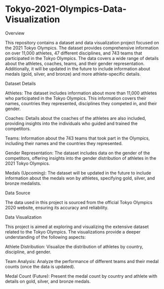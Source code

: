# Tokyo-2021-Olympics-Data-Visualization

Overview

This repository contains a dataset and data visualization project focused on the 2021 Tokyo Olympics. The dataset provides comprehensive information on over 11,000 athletes, 47 different disciplines, and 743 teams that participated in the Tokyo Olympics. The data covers a wide range of details about the athletes, coaches, teams, and their gender representation. Additionally, it will be updated in the future to include information about medals (gold, silver, and bronze) and more athlete-specific details.

Dataset Details

Athletes: The dataset includes information about more than 11,000 athletes who participated in the Tokyo Olympics. This information covers their names, countries they represented, disciplines they competed in, and their gender.

Coaches: Details about the coaches of the athletes are also included, providing insights into the individuals who guided and trained the competitors.

Teams: Information about the 743 teams that took part in the Olympics, including their names and the countries they represented.

Gender Representation: The dataset includes data on the gender of the competitors, offering insights into the gender distribution of athletes in the 2021 Tokyo Olympics.

Medals (Upcoming): The dataset will be updated in the future to include information about the medals won by athletes, specifying gold, silver, and bronze medalists.

Data Source

The data used in this project is sourced from the official Tokyo Olympics 2020 website, ensuring its accuracy and reliability.

Data Visualization

This project is aimed at exploring and visualizing the extensive dataset related to the Tokyo Olympics. The visualizations provide a deeper understanding of the following aspects:

Athlete Distribution: Visualize the distribution of athletes by country, discipline, and gender.

Team Analysis: Analyze the performance of different teams and their medal counts (once the data is updated).

Medal Count (Future): Present the medal count by country and athlete with details on gold, silver, and bronze medals.
